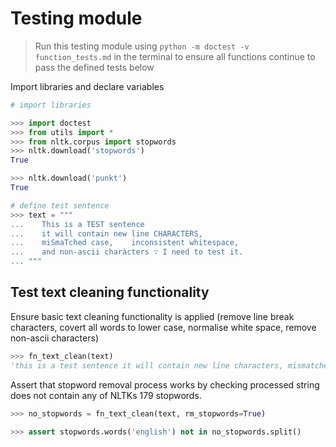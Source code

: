 # Testing module

> Run this testing module using `python -m doctest -v function_tests.md` in the terminal to ensure all functions continue to pass the defined tests below

Import libraries and declare variables

```python
# import libraries

>>> import doctest
>>> from utils import *
>>> from nltk.corpus import stopwords
>>> nltk.download('stopwords')
True

>>> nltk.download('punkt')
True

# define test sentence
>>> text = """
...    This is a TEST sentence 
...    it will contain new line CHARACTERS,
...    miSmaTched case,    inconsistent whitespace,
...    and non-ascii charàcters ∵ I need to test it.
... """

```

## Test text cleaning functionality
Ensure basic text cleaning functionality is applied (remove line break characters, covert all words to lower case, normalise white space, remove non-ascii characters)

```python
>>> fn_text_clean(text)
'this is a test sentence it will contain new line characters, mismatched case, inconsistent whitespace, and non-ascii charcters i need to test it.'

```

Assert that stopword removal process works by checking processed string does not contain any of NLTKs 179 stopwords.

```python
>>> no_stopwords = fn_text_clean(text, rm_stopwords=True)

>>> assert stopwords.words('english') not in no_stopwords.split()

```
